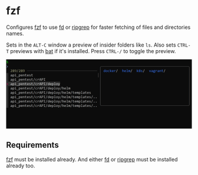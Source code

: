 fzf
===

Configures [fzf] to use [fd] or [ripgrep] for faster fetching of files and
directories names.


Sets in the `ALT-C` window a preview of insider folders like `ls`. Also sets `CTRL-T` previews with [bat] if it's
installed. Press `CTRL-/` to toggle the preview.

![Alt text](image.png)

Requirements
------------

[fzf] must be installed already. And either [fd] or [ripgrep] must be installed
already too.

[fzf]: https://github.com/junegunn/fzf
[fd]: https://github.com/sharkdp/fd
[ripgrep]: https://github.com/BurntSushi/ripgrep
[bat]: https://github.com/sharkdp/bat
